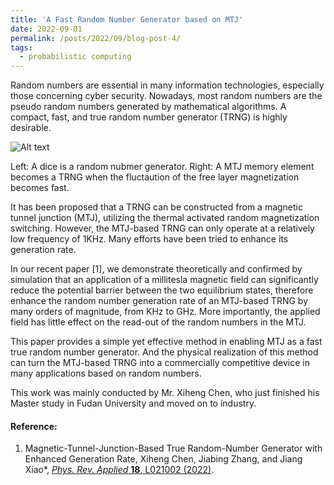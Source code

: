 ```yaml
---
title: 'A Fast Random Number Generator based on MTJ'
date: 2022-09-01
permalink: /posts/2022/09/blog-post-4/
tags:
  - probabilistic computing
---
```


Random numbers are essential in many information technologies, especially those concerning cyber security. Nowadays, most random numbers are the pseudo random numbers generated by mathematical algorithms. A compact, fast, and true random number generator (TRNG) is highly desirable.

![Alt text](../images/screen-shot-2022-08-27-at_med-3.png)

Left: A dice is a random nubmer generator. Right: A MTJ memory element becomes a TRNG when the fluctaution of the free layer magnetization becomes fast.

It has been proposed that a TRNG can be constructed from a magnetic tunnel junction (MTJ), utilizing the thermal activated random magnetization switching. However, the MTJ-based TRNG can only operate at a relatively low frequency of 1KHz. Many efforts have been tried to enhance its generation rate. 

In our recent paper [1], we demonstrate theoretically and confirmed by simulation that an application of a millitesla magnetic field can significantly reduce the potential barrier between the two equilibrium states, therefore enhance the random number generation rate of an MTJ-based TRNG by many orders of magnitude, from KHz to GHz. More importantly, the applied field has little effect on the read-out of the random numbers in the MTJ.

This paper provides a simple yet effective method in enabling MTJ as a fast true random number generator. And the physical realization of this method can turn the MTJ-based TRNG into a commercially competitive device in many applications based on random numbers. 

This work was mainly conducted by Mr. Xiheng Chen, who just finished his Master study in Fudan University and moved on to industry. 

#### Reference:

1. Magnetic-Tunnel-Junction-Based True Random-Number Generator with Enhanced Generation Rate, Xiheng Chen, Jiabing Zhang, and Jiang Xiao*, [_Phys. Rev. Applied_ __18__, L021002 (2022)](https://link.aps.org/doi/10.1103/PhysRevApplied.18.L021002).